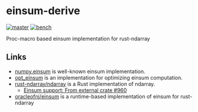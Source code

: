 einsum-derive
===============
[![master](https://img.shields.io/badge/docs-master-blue)](https://termoshtt.github.io/einsum-derive/doc/einsum_derive/index.html)
[![bench](https://img.shields.io/badge/benchmark-master-orange)](https://termoshtt.github.io/einsum-derive/bench/report/index.html)

Proc-macro based einsum implementation for rust-ndarray

Links
------
- [numpy.einsum](https://numpy.org/doc/stable/reference/generated/numpy.einsum.html) is well-known einsum implementation.
- [opt_einsum](https://optimized-einsum.readthedocs.io/en/stable/) is an implementation for optimizing einsum computation.
- [rust-ndarray/ndarray](https://github.com/rust-ndarray/ndarray) is a Rust implementation of ndarray.
  - [Einsum support: From external crate #960](https://github.com/rust-ndarray/ndarray/issues/960)
- [oracleofnj/einsum](https://github.com/oracleofnj/einsum) is a runtime-based implementation of einsum for rust-ndarray
